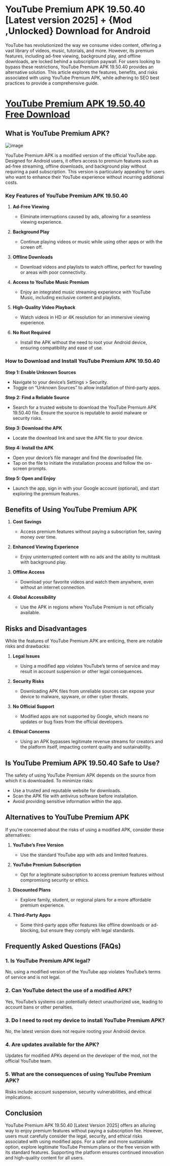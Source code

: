 # YouTube Premium APK 19.50.40 [Latest version 2025] + {Mod ,Unlocked} Download for Android
YouTube has revolutionized the way we consume video content, offering a vast library of videos, music, tutorials, and more. However, its premium features, including ad-free viewing, background play, and offline downloads, are locked behind a subscription paywall. For users looking to bypass these restrictions, YouTube Premium APK 19.50.40 provides an alternative solution. This article explores the features, benefits, and risks associated with using YouTube Premium APK, while adhering to SEO best practices to provide a comprehensive guide.
# [YouTube Premium APK 19.50.40 Free Download](https://modcombo.com/youtube-premium.html)
## **What is YouTube Premium APK?**

![image](https://github.com/user-attachments/assets/260b884d-0b4d-4fb8-bd59-c50e9945b99f)

YouTube Premium APK is a modified version of the official YouTube app. Designed for Android users, it offers access to premium features such as ad-free streaming, offline downloads, and background play without requiring a paid subscription. This version is particularly appealing for users who want to enhance their YouTube experience without incurring additional costs.

### **Key Features of YouTube Premium APK 19.50.40**

1. **Ad-Free Viewing**
   - Eliminate interruptions caused by ads, allowing for a seamless viewing experience.

2. **Background Play**
   - Continue playing videos or music while using other apps or with the screen off.

3. **Offline Downloads**
   - Download videos and playlists to watch offline, perfect for traveling or areas with poor connectivity.

4. **Access to YouTube Music Premium**
   - Enjoy an integrated music streaming experience with YouTube Music, including exclusive content and playlists.

5. **High-Quality Video Playback**
   - Watch videos in HD or 4K resolution for an immersive viewing experience.

6. **No Root Required**
   - Install the APK without the need to root your Android device, ensuring compatibility and ease of use.

### **How to Download and Install YouTube Premium APK 19.50.40**

**Step 1: Enable Unknown Sources**
   - Navigate to your device’s Settings > Security.
   - Toggle on “Unknown Sources” to allow installation of third-party apps.

**Step 2: Find a Reliable Source**
   - Search for a trusted website to download the YouTube Premium APK 19.50.40 file. Ensure the source is reputable to avoid malware or security risks.

**Step 3: Download the APK**
   - Locate the download link and save the APK file to your device.

**Step 4: Install the APK**
   - Open your device’s file manager and find the downloaded file.
   - Tap on the file to initiate the installation process and follow the on-screen prompts.

**Step 5: Open and Enjoy**
   - Launch the app, sign in with your Google account (optional), and start exploring the premium features.

## **Benefits of Using YouTube Premium APK**

1. **Cost Savings**
   - Access premium features without paying a subscription fee, saving money over time.

2. **Enhanced Viewing Experience**
   - Enjoy uninterrupted content with no ads and the ability to multitask with background play.

3. **Offline Access**
   - Download your favorite videos and watch them anywhere, even without an internet connection.

4. **Global Accessibility**
   - Use the APK in regions where YouTube Premium is not officially available.

## **Risks and Disadvantages**

While the features of YouTube Premium APK are enticing, there are notable risks and drawbacks:

1. **Legal Issues**
   - Using a modified app violates YouTube’s terms of service and may result in account suspension or other legal consequences.

2. **Security Risks**
   - Downloading APK files from unreliable sources can expose your device to malware, spyware, or other cyber threats.

3. **No Official Support**
   - Modified apps are not supported by Google, which means no updates or bug fixes from the official developers.

4. **Ethical Concerns**
   - Using an APK bypasses legitimate revenue streams for creators and the platform itself, impacting content quality and sustainability.

## **Is YouTube Premium APK 19.50.40 Safe to Use?**

The safety of using YouTube Premium APK depends on the source from which it is downloaded. To minimize risks:

- Use a trusted and reputable website for downloads.
- Scan the APK file with antivirus software before installation.
- Avoid providing sensitive information within the app.

## **Alternatives to YouTube Premium APK**

If you’re concerned about the risks of using a modified APK, consider these alternatives:

1. **YouTube’s Free Version**
   - Use the standard YouTube app with ads and limited features.

2. **YouTube Premium Subscription**
   - Opt for a legitimate subscription to access premium features without compromising security or ethics.

3. **Discounted Plans**
   - Explore family, student, or regional plans for a more affordable premium experience.

4. **Third-Party Apps**
   - Some third-party apps offer features like offline downloads or ad-blocking, but ensure they comply with legal standards.

## **Frequently Asked Questions (FAQs)**

### **1. Is YouTube Premium APK legal?**
   No, using a modified version of the YouTube app violates YouTube’s terms of service and is not legal.

### **2. Can YouTube detect the use of a modified APK?**
   Yes, YouTube’s systems can potentially detect unauthorized use, leading to account bans or other penalties.

### **3. Do I need to root my device to install YouTube Premium APK?**
   No, the latest version does not require rooting your Android device.

### **4. Are updates available for the APK?**
   Updates for modified APKs depend on the developer of the mod, not the official YouTube team.

### **5. What are the consequences of using YouTube Premium APK?**
   Risks include account suspension, security vulnerabilities, and ethical implications.

## **Conclusion**

YouTube Premium APK 19.50.40 [Latest Version 2025] offers an alluring way to enjoy premium features without paying a subscription fee. However, users must carefully consider the legal, security, and ethical risks associated with using modified apps. For a safer and more sustainable option, explore legitimate YouTube Premium plans or the free version with its standard features. Supporting the platform ensures continued innovation and high-quality content for all users.

